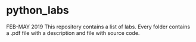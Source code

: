 # python_labs
FEB-MAY 2019
This repository contains a list of labs. Every folder contains a .pdf file with a description and file with source code.
